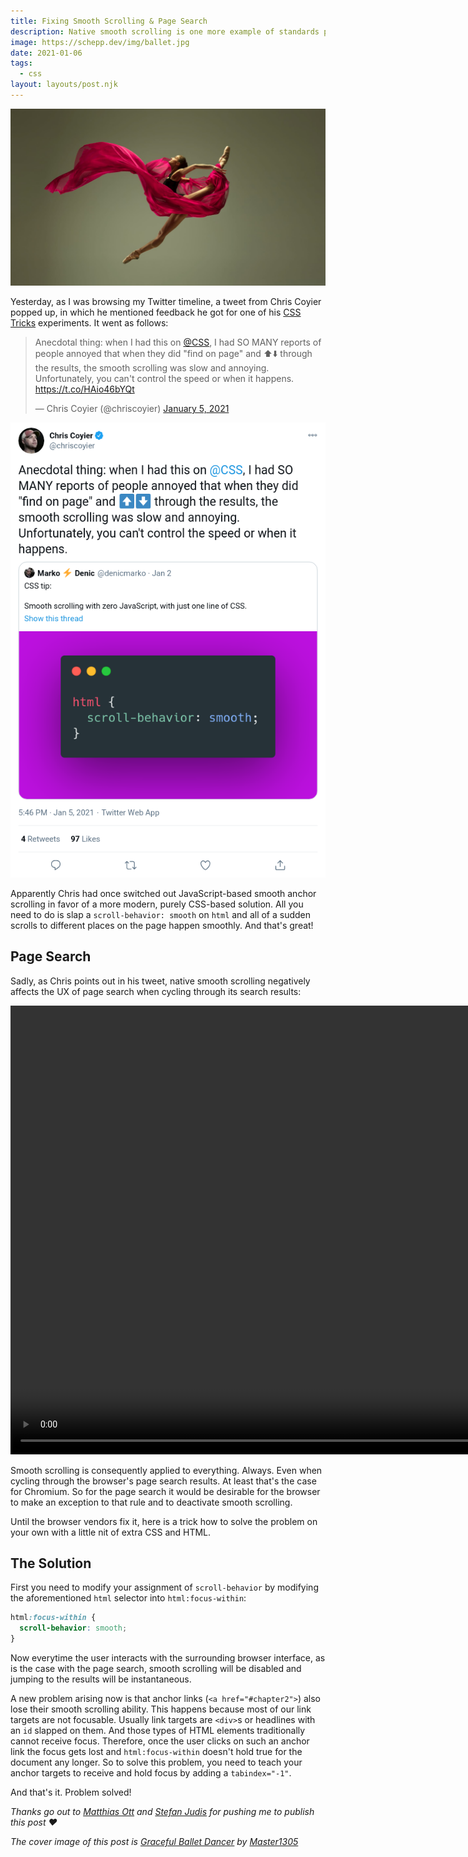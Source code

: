 ```yaml
---
title: Fixing Smooth Scrolling & Page Search
description: Native smooth scrolling is one more example of standards paving the cow path by declaring a wide-spread practice officially a thing&#58; being able to smoothly scroll the viewport to another part of a page without the user losing their orientation. As good at it is, though, it also has an undesired side effect on the browser's built-in page search. This posts shows what the problem is and how to solve it.
image: https://schepp.dev/img/ballet.jpg
date: 2021-01-06
tags:
  - css
layout: layouts/post.njk
---
```

![A ballet dancer](/img/ballet.jpg)

Yesterday, as I was browsing my Twitter timeline, a tweet from Chris Coyier popped up, in which he mentioned feedback he got for one of his [CSS Tricks](https://css-tricks.com/) experiments. It went as follows:

<blockquote class="twitter-tweet"><p lang="en" dir="ltr">Anecdotal thing: when I had this on <a href="https://twitter.com/css?ref_src=twsrc%5Etfw">@CSS</a>, I had SO MANY reports of people annoyed that when they did &quot;find on page&quot; and ⬆️⬇️ through the results, the smooth scrolling was slow and annoying. Unfortunately, you can&#39;t control the speed or when it happens. <a href="https://t.co/HAio46bYQt">https://t.co/HAio46bYQt</a></p>&mdash; Chris Coyier (@chriscoyier) <a href="https://twitter.com/chriscoyier/status/1346513455516426242?ref_src=twsrc%5Etfw">January 5, 2021</a></blockquote> <script async src="https://platform.twitter.com/widgets.js" charset="utf-8"></script>

<noscript>
    <img src="/img/twitter-chris-coyer-smooth-scrolling-page-search.png" alt="Screenshot of Chris Coyier's tweet">
</noscript>

Apparently Chris had once switched out JavaScript-based smooth anchor scrolling in favor of a more modern, purely CSS-based solution. All you need to do is slap a `scroll-behavior: smooth` on `html` and all of a sudden scrolls to different places on the page happen smoothly. And that's great!

## Page Search

Sadly, as Chris points out in his tweet, native smooth scrolling negatively affects the UX of page search when cycling through its search results:

<video width="1128" height="718" autoplay muted loop>
  <source src="/img/smooth-scroll-page-search.mp4" type="video/mp4">
</video>

Smooth scrolling is consequently applied to everything. Always. Even when cycling through the browser's page search results. At least that's the case for Chromium. So for the page search it would be desirable for the browser to make an exception to that rule and to deactivate smooth scrolling.

Until the browser vendors fix it, here is a trick how to solve the problem on your own with a little nit of extra CSS and HTML.

## The Solution

First you need to modify your assignment of `scroll-behavior` by modifying the aforementioned `html` selector into `html:focus-within`:

```css
html:focus-within {
  scroll-behavior: smooth;
}
```

Now everytime the user interacts with the surrounding browser interface, as is the case with the page search, smooth scrolling will be disabled and jumping to the results will be instantaneous.

A new problem arising now is that anchor links (`<a href="#chapter2">`) also lose their smooth scrolling ability. This happens because most of our link targets are not focusable. Usually link targets are `<div>`s or headlines with an `id` slapped on them. And those types of HTML elements traditionally cannot receive focus. Therefore, once the user clicks on such an anchor link the focus gets lost and `html:focus-within` doesn't hold true for the document any longer. So to solve this problem, you need to teach your anchor targets to receive and hold focus by adding a `tabindex="-1"`.

And that's it. Problem solved!

_Thanks go out to [Matthias Ott](https://matthiasott.com/) and [Stefan Judis](https://www.stefanjudis.com/) for pushing me to publish this post ❤_

_The cover image of this post is [Graceful Ballet Dancer](https://www.shutterstock.com/de/image-photo/graceful-ballet-dancer-classic-ballerina-dancing-1412088299) by [Master1305](https://www.shutterstock.com/de/g/Master1305)_

